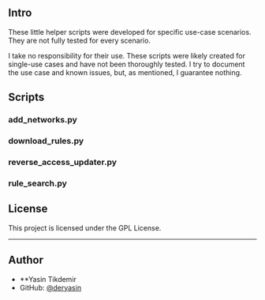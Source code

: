 ## Intro
These little helper scripts were developed for specific use-case scenarios. They are not fully tested for every scenario.

I take no responsibility for their use.
These scripts were likely created for single-use cases and have not been thoroughly tested.
I try to document the use case and known issues, but, as mentioned, I guarantee nothing.

## Scripts
### add_networks.py
### download_rules.py
### reverse_access_updater.py
### rule_search.py

## License

This project is licensed under the GPL License.

---

## Author

- **Yasin Tikdemir
- GitHub: [@deryasin](https://github.com/deryasin)
